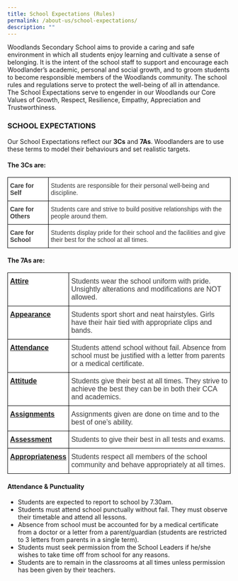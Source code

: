 ```yaml
---
title: School Expectations (Rules)
permalink: /about-us/school-expectations/
description: ""
---
```

Woodlands Secondary School aims to provide a caring and safe environment in which all students enjoy learning and cultivate a sense of belonging. It is the intent of the school staff to support and encourage each Woodlander’s academic, personal and social growth, and to groom students to become responsible members of the Woodlands community. The school rules and regulations serve to protect the well-being of all in attendance. The School Expectations serve to engender in our Woodlands our Core Values of Growth, Respect, Resilience, Empathy, Appreciation and Trustworthiness.

### SCHOOL EXPECTATIONS

Our School Expectations reflect our **3Cs** and **7As**. Woodlanders are to use these terms to model their behaviours and set realistic targets.

#### **The 3Cs are:**

<style type="text/css">
.tg  {border-collapse:collapse;border-spacing:0;margin:0px auto;}
.tg td{border-color:black;border-style:solid;border-width:1px;font-family:Arial, sans-serif;font-size:14px;
  overflow:hidden;padding:10px 5px;word-break:normal;}
.tg th{border-color:black;border-style:solid;border-width:1px;font-family:Arial, sans-serif;font-size:14px;
  font-weight:normal;overflow:hidden;padding:10px 5px;word-break:normal;}
.tg .tg-dox4{background-color:#FFF;color:#3A3A3A;text-align:left;vertical-align:top}
.tg .tg-c1uv{background-color:#FFF;color:#3A3A3A;font-weight:bold;text-align:left;vertical-align:top}
</style>
<table class="tg">
<tbody>
  <tr>
    <td class="tg-c1uv"><span style="font-weight:bold;font-style:inherit">Care for Self</span></td>
    <td class="tg-dox4"><span style="font-weight:inherit;font-style:inherit">Students are responsible for their personal well-being and discipline.</span></td>
  </tr>
  <tr>
    <td class="tg-c1uv"><span style="font-weight:bold;font-style:inherit">Care for Others</span></td>
    <td class="tg-dox4"><span style="font-weight:inherit;font-style:inherit">Students care and strive to build positive relationships with the people around them.</span></td>
  </tr>
  <tr>
    <td class="tg-c1uv"><span style="font-weight:bold;font-style:inherit">Care for School</span></td>
    <td class="tg-dox4"><span style="font-weight:inherit;font-style:inherit">Students display pride for their school and the facilities and give their best for the school at all times.</span></td>
  </tr>
</tbody>
</table>

#### **The 7As are:**

<style type="text/css">
.tg  {border-collapse:collapse;border-spacing:0;margin:0px auto;}
.tg td{border-color:black;border-style:solid;border-width:1px;font-family:Arial, sans-serif;font-size:14px;
  overflow:hidden;padding:10px 5px;word-break:normal;}
.tg th{border-color:black;border-style:solid;border-width:1px;font-family:Arial, sans-serif;font-size:14px;
  font-weight:normal;overflow:hidden;padding:10px 5px;word-break:normal;}
.tg .tg-gmej{background-color:#FFF;color:#034289;font-size:16px;font-weight:bold;text-align:left;text-decoration:underline;
  vertical-align:top}
.tg .tg-oku2{background-color:#FFF;color:#3A3A3A;font-size:16px;text-align:left;vertical-align:top}
</style>
<table class="tg">
<tbody>
  <tr>
    <td class="tg-gmej"><a href="#1"><span style="font-weight:inherit;font-style:inherit;text-decoration:underline">Attire</span></a></td>
    <td class="tg-oku2"><span style="font-weight:inherit;font-style:inherit">Students wear the school uniform with pride. Unsightly alterations and modifications are NOT allowed.</span></td>
  </tr>
  <tr>
    <td class="tg-gmej"><a href="#2"><span style="font-weight:inherit;font-style:inherit;text-decoration:underline">Appearance</span></a></td>
    <td class="tg-oku2"><span style="font-weight:inherit;font-style:inherit">Students sport short and neat hairstyles. Girls have their hair tied with appropriate clips and bands.</span></td>
  </tr>
  <tr>
    <td class="tg-gmej"><a href="#3"><span style="font-weight:bold;font-style:inherit">Attendance</span></a></td>
    <td class="tg-oku2"><span style="font-weight:inherit;font-style:inherit">Students attend school without fail. Absence from school must be justified with a letter from parents or a medical certificate.</span></td>
  </tr>
  <tr>
    <td class="tg-gmej"><a href="#4"><span style="font-weight:bold;font-style:inherit">Attitude</span></a></td>
    <td class="tg-oku2"><span style="font-weight:inherit;font-style:inherit">Students give their best at all times. They strive to achieve the best they can be in both their CCA and academics.</span></td>
  </tr>
  <tr>
    <td class="tg-gmej"><a href="#5"><span style="font-weight:bold;font-style:inherit">Assignments</span></a></td>
    <td class="tg-oku2"><span style="font-weight:inherit;font-style:inherit">Assignments given are done on time and to the best of one’s ability.</span></td>
  </tr>
  <tr>
    <td class="tg-gmej"><a href="#6"><span style="font-weight:bold;font-style:inherit">Assessment</span></a></td>
    <td class="tg-oku2"><span style="font-weight:inherit;font-style:inherit">Students to give their best in all tests and exams.</span></td>
  </tr>
  <tr>
    <td class="tg-gmej"><a href="#7"><span style="font-weight:bold;font-style:inherit">Appropriateness</span></a></td>
    <td class="tg-oku2"><span style="font-weight:inherit;font-style:inherit">Students respect all members of the school community and behave appropriately at all times.</span></td>
  </tr>
</tbody>
</table>



<a id="1"></a>
#### Attendance & Punctuality

*   Students are expected to report to school by 7.30am.
*   Students must attend school punctually without fail. They must observe their timetable and attend all lessons.
*   Absence from school must be accounted for by a medical certificate from a doctor or a letter from a parent/guardian (students are restricted to 3 letters from parents in a single term).
*   Students must seek permission from the School Leaders if he/she wishes to take time off from school for any reasons.
*   Students are to remain in the classrooms at all times unless permission has been given by their teachers.